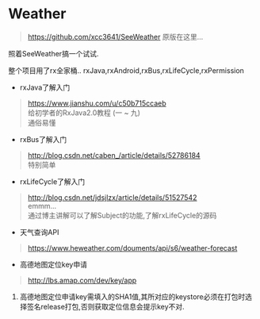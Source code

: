 # Weather
>https://github.com/xcc3641/SeeWeather
>原版在这里...

照着SeeWeather搞一个试试.

整个项目用了rx全家桶..
rxJava,rxAndroid,rxBus,rxLifeCycle,rxPermission

* rxJava了解入门
>https://www.jianshu.com/u/c50b715ccaeb  <br />给初学者的RxJava2.0教程 (一 ~ 九)  <br />通俗易懂

* rxBus了解入门
>http://blog.csdn.net/caben_/article/details/52786184   <br />特别简单

* rxLifeCycle了解入门
>http://blog.csdn.net/jdsjlzx/article/details/51527542  <br />emmm...  <br />通过博主讲解可以了解Subject的功能,了解rxLifeCycle的源码

* 天气查询API
>https://www.heweather.com/douments/api/s6/weather-forecast

* 高德地图定位key申请
>http://lbs.amap.com/dev/key/app
1. 高德地图定位申请key需填入的SHA1值,其所对应的keystore必须在打包时选择签名release打包,否则获取定位信息会提示key不对.
